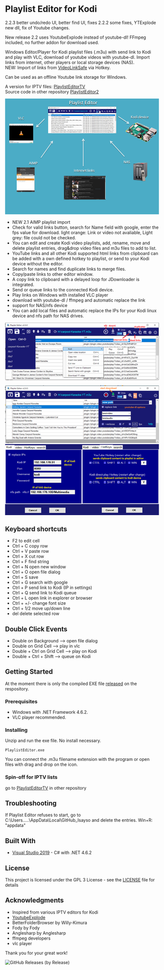 # Playlist Editor for Kodi

2.2.3 better undo/redo UI, better find UI, fixes
2.2.2 some fixes, YTExplode new dll, fix of Youtube changes.

New release 2.2 uses YoutubeExplode instead of youtube-dl!  FFmpeg included, no further addon for download used. 

Windows Editor/Player for Kodi playlist files (.m3u) with send link to Kodi and play with VLC, download of youtube videos with youtube-dl. 
Import links from internet, other players or local storage devices (NAS).   
NEW: Import of links from [VideoLinkSafe](https://github.com/Isayso/VideoLinkSafe) via Hotkey.

Can be used as an offline Youtube link storage for Windows.

A version for IPTV files: [PlaylistEditorTV](https://github.com/Isayso/PlaylistEditorTV)  
Source code in other repository [PlaylistEditor2](https://github.com/Isayso/PlaylistEditor2)
 
 ![UI](overview.png)

 
 
- NEW 2.1 AIMP playlist import
- Check for valid links button, search for Name field with google, enter the fps value for download. 
light orange: Link or video not avaliable, Light grey: file could not be checked.
- You can edit and create Kodi video playlists, add, rename, move and delete playlist entries, drag&drop video files and m3u files to add to list. 
- YouTube links and all other Kodi supported html links from clipboard can be added with a own defined hotkey to playlist, or send to your Kodi device without the editor. 
- Search for names and find duplicate links to merge files. 
- Copy/paste links to other editor window. 
- A copy link to clipboard with a delayed loop for JDownloader is integrated. 
- Send or queue links to the connected Kodi device.
- Play links on Windows with installed VLC player 
- download with youtube-dl / ffmpeg and automatic replace the link
- support for NAS/nfs device
- You can add local files and automatic replace the IPs for your Kodi linux device and nfs path for NAS drives.

![UI](open.png)


 ![UI](download.PNG)
 ![UI](settings_all.png)



## Keyboard shortcuts
- F2 to edit cell
- Ctrl + C copy row
- Ctrl + V paste row
- Ctrl + X cut row
- Ctrl + F find string
- Ctrl + N open new window
- Ctrl + O open file dialog
- Ctrl + S save
- Ctrl + G search with google
- Ctrl + P send link to Kodi (IP in settings)
- Ctrl + Q send link to Kodi queue
- Ctrl + L open link in explorer or browser
- Ctrl + +/- change font size
- Ctrl + 1/2 move up/down line
- del delete selected row

## Double Click Events
- Double on Background --> open file dialog
- Double on Grid Cell --> play in vlc
- Double + Ctrl on Grid Cell --> play on Kodi
- Double + Ctrl + Shift --> queue on Kodi

## Getting Started

At the moment there is only the compiled EXE file [released](https://github.com/Isayso/PlaylistEditor/releases) on the respository. 


### Prerequisites

- Windows with .NET Framework 4.6.2. 
- VLC player recommended.



### Installing

Unzip and run the exe file. No install necessary.


```
PlaylistEditor.exe
```


You can connect the .m3u filename extension with the program or open files with drag and drop on the icon.




### Spin-off for IPTV lists

go to [PlaylistEditorTV](https://github.com/Isayso/PlaylistEditorTV) in other repository

## Troubleshooting

If Playlist Editor refuses to start, go to C:\Users\.....\AppData\Local\GitHub_Isayso and delete the entries. 
Win+R: "appdata"

## Built With

* [Visual Studio 2019](https://visualstudio.microsoft.com/) - C# with .NET 4.6.2


## License

This project is licensed under the GPL 3 License - see the [LICENSE](LICENSE) file for details

## Acknowledgments

* Inspired from various IPTV editors for Kodi
* [YoutubeExplode](https://github.com/Tyrrrz) 
* BetterFolderBrowser by Willy-Kimura 
* Fody by Fody
* Anglesharp by Anglesharp
* ffmpeg developers
* vlc player

Thank you for your great work!


![GitHub Releases (by Release)](https://img.shields.io/github/downloads/Isayso/PlaylistEditor/total)


